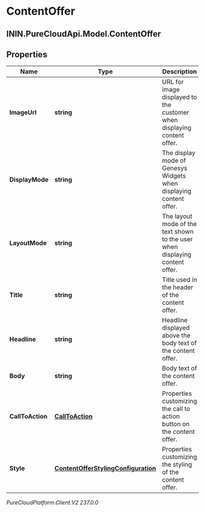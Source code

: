 # ContentOffer

## ININ.PureCloudApi.Model.ContentOffer

## Properties

|Name | Type | Description | Notes|
|------------ | ------------- | ------------- | -------------|
| **ImageUrl** | **string** | URL for image displayed to the customer when displaying content offer. | [optional] |
| **DisplayMode** | **string** | The display mode of Genesys Widgets when displaying content offer. | |
| **LayoutMode** | **string** | The layout mode of the text shown to the user when displaying content offer. | |
| **Title** | **string** | Title used in the header of the content offer. | [optional] |
| **Headline** | **string** | Headline displayed above the body text of the content offer. | [optional] |
| **Body** | **string** | Body text of the content offer. | [optional] |
| **CallToAction** | [**CallToAction**](CallToAction) | Properties customizing the call to action button on the content offer. | [optional] |
| **Style** | [**ContentOfferStylingConfiguration**](ContentOfferStylingConfiguration) | Properties customizing the styling of the content offer. | [optional] |



_PureCloudPlatform.Client.V2 237.0.0_
